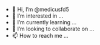 - 👋 Hi, I’m @medicusfd5
- 👀 I’m interested in ...
- 🌱 I’m currently learning ...
- 💞️ I’m looking to collaborate on ...
- 📫 How to reach me ...

<!---
medicusfd5/medicusfd5 is a ✨ special ✨ repository because its `README.md` (this file) appears on your GitHub profile.
You can click the Preview link to take a look at your changes.

╱╱╱╱╱╱╱╱╭╮╱╱╱╱╱╱╱╱╱╱╱╭┳━━━╮
╱╱╱╱╱╱╱╱┃┃╱╱╱╱╱╱╱╱╱╱╱┃┃╭━━╯
╭╮╭┳━━┳━╯┣┳━━┳╮╭┳━━┳━╯┃╰━━╮
┃╰╯┃┃━┫╭╮┣┫╭━┫┃┃┃━━┫╭╮┣━━╮┃
┃┃┃┃┃━┫╰╯┃┃╰━┫╰╯┣━━┃╰╯┣━━╯┃
╰┻┻┻━━┻━━┻┻━━┻━━┻━━┻━━┻━━━╯
--->
